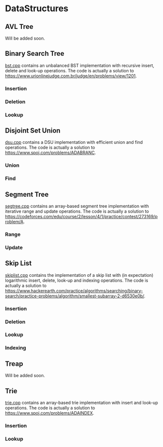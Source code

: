 # DataStructures

## AVL Tree

Will be added soon.

## Binary Search Tree

[bst.cpp](https://github.com/Electron1997/DataStructures/blob/main/bst.cpp) contains an unbalanced BST implementation with recursive insert, delete and look-up operations. The code is actually a solution to https://www.urionlinejudge.com.br/judge/en/problems/view/1201.

### Insertion

### Deletion

### Lookup

## Disjoint Set Union

[dsu.cpp](https://github.com/Electron1997/DataStructures/blob/main/dsu.cpp) contains a DSU implementation with efficient union and find operations. The code is actually a solution to https://www.spoj.com/problems/ADABRANC.

### Union

### Find

## Segment Tree

[segtree.cpp](https://github.com/Electron1997/DataStructures/blob/main/segtree.cpp) contains an array-based segment tree implementation with iterative range and update operations. The code is actually a solution to https://codeforces.com/edu/course/2/lesson/4/1/practice/contest/273169/problem/A.

### Range

### Update

## Skip List

[skiplist.cpp](https://github.com/Electron1997/DataStructures/blob/main/skiplist.cpp) contains the implementation of a skip list with (in expectation) logarithmic insert, delete, look-up and indexing operations. The code is actually a solution to https://www.hackerearth.com/practice/algorithms/searching/binary-search/practice-problems/algorithm/smallest-subarray-2-d6530e0b/.

### Insertion

### Deletion

### Lookup

### Indexing

## Treap

Will be added soon.

## Trie

[trie.cpp](https://github.com/Electron1997/DataStructures/blob/main/trie.cpp) contains an array-based trie implementation with insert and look-up operations. The code is actually a solution to https://www.spoj.com/problems/ADAINDEX.

### Insertion

### Lookup




